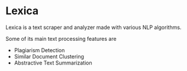 # Lexica
Lexica is a text scraper and analyzer made with various NLP algorithms.

Some of its main text processing features are

* Plagiarism Detection
* Similar Document Clustering
* Abstractive Text Summarization

